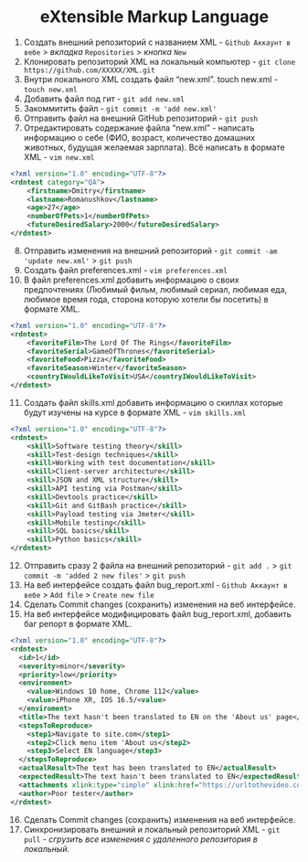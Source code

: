 <h1 align="center">eXtensible Markup Language</h1>

 1. Создать внешний репозиторий c названием XML - `Github Аккаунт в вебе` > _вкладка_ `Repositories` > _кнопка_ `New`
 2. Клонировать репозиторий XML на локальный компьютер - `git clone https://github.com/XXXXX/XML.git`
 3. Внутри локального XML создать файл “new.xml”. touch new.xml - `touch new.xml`
 4. Добавить файл под гит - `git add new.xml`
 5. Закоммитить файл - `git commit -m 'add new.xml'`
 6. Отправить файл на внешний GitHub репозиторий - `git push`
 7. Отредактировать содержание файла “new.xml” - написать информацию о себе (ФИО, возраст, количество домашних животных, будущая желаемая зарплата). Всё написать в формате XML - `vim new.xml`
```XML
<?xml version="1.0" encoding="UTF-8"?>
<rdntest category="QA">
	<firstname>Dmitry</firstname>
	<lastname>Romanushkov</lastname>
	<age>27</age>
	<numberOfPets>1</numberOfPets>
	<futureDesiredSalary>2000</futureDesiredSalary>
</rdntest>
```
 8. Отправить изменения на внешний репозиторий - `git commit -am 'update new.xml'` > `git push`
 9. Создать файл preferences.xml - `vim preferences.xml`
 10. В файл preferences.xml добавить информацию о своих предпочтениях (Любимый фильм, любимый сериал, любимая еда, любимое время года, сторона которую хотели бы посетить) в формате XML.
```XML
<?xml version="1.0" encoding="UTF-8"?>
<rdntest>
	<favoriteFilm>The Lord Of The Rings</favoriteFilm>
	<favoriteSerial>GameOfThrones</favoriteSerial>
	<favoriteFood>Pizza</favoriteFood>
	<favoriteSeason>Winter</favoriteSeason>
	<countryIWouldLikeToVisit>USA</countryIWouldLikeToVisit>
</rdntest>
```
 11. Создать файл skills.xml добавить информацию о скиллах которые будут изучены на курсе в формате XML - `vim skills.xml`
```XML
<?xml version="1.0" encoding="UTF-8"?>
<rdntest>
	<skill>Software testing theory</skill>
	<skill>Test-design techniques</skill>
	<skill>Working with test documentation</skill>
	<skill>Client-server architecture</skill>
	<skill>JSON and XML structure</skill>
	<skill>API testing via Postman</skill>
	<skill>Devtools practice</skill>
	<skill>Git and GitBash practice</skill>
	<skill>Payload testing via Jmeter</skill>
	<skill>Mobile testing</skill>
	<skill>SQL basics</skill>
	<skill>Python basics</skill>	
</rdntest>

```
 12. Отправить сразу 2 файла на внешний репозиторий - `git add .` > `git commit -m 'added 2 new files'` > `git push`
 13. На веб интерфейсе создать файл bug_report.xml - `Github Аккаунт в вебе` > `Add file` > `Create new file`
 14. Сделать Commit changes (сохранить) изменения на веб интерфейсе.
 15. На веб интерфейсе модифицировать файл bug_report.xml, добавить баг репорт в формате XML.
```XML
<?xml version="1.0" encoding="UTF-8"?>
<rdntest>
  <id>1</id>
  <severity>minor</severity>
  <priority>low</priority>
  <environment>
    <value>Windows 10 home, Chrome 112</value>
    <value>iPhone XR, IOS 16.5/<value>
  </enviroment>
  <title>The text hasn't been translated to EN on the 'About us' page</title>
  <stepsToReproduce>
    <step1>Navigate to site.com</step1>
    <step2>Click menu item 'About us</step2>
    <step3>Select EN language</step3>
  </stepsToReproduce>
  <actualResult>The text has been translated to EN</actualResult>
  <expectedResult>The text hasn't been translated to EN</expectedResult>
  <attachments xlink:type="simple" xlink:href="https://urltothevideo.com">link</attachments>
  <author>Poor tester</author>
</rdntest>
```
 16. Сделать Commit changes (сохранить) изменения на веб интерфейсе.
 17. Синхронизировать внешний и локальный репозиторий XML - `git pull` - _сгрузить все изменения с удаленного репозитория в локальный._
